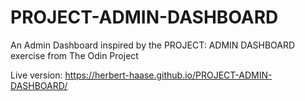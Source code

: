 # PROJECT-ADMIN-DASHBOARD
An Admin Dashboard inspired by the PROJECT: ADMIN DASHBOARD exercise from The Odin Project

Live version: https://herbert-haase.github.io/PROJECT-ADMIN-DASHBOARD/


